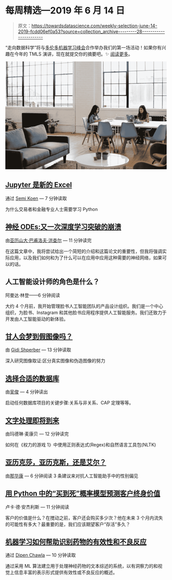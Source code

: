 # 每周精选—2019 年 6 月 14 日

> 原文：<https://towardsdatascience.com/weekly-selection-june-14-2019-fcdd06ef0a53?source=collection_archive---------28----------------------->

“走向数据科学”将与[多伦多机器学习峰会](/toronto-machine-learning-summit-8bae371d4bb1)合作举办我们的第一场活动！如果你有兴趣在今年的 TMLS 演讲，现在就提交你的摘要吧。✨ [阅读更多](http://bit.ly/TDS-event)。

![](img/a85160ca07053af4448be3891d401ba7.png)

## [Jupyter 是新的 Excel](/jupyter-is-the-new-excel-a7a22f2fc13a)

通过 [Semi Koen](https://medium.com/u/aabf98f9b9a?source=post_page-----fcdd06ef0a53--------------------------------) — 7 分钟读取

为什么交易者和金融专业人士需要学习 Python

## [神经 ODEs:又一次深度学习突破的崩溃](/neural-odes-breakdown-of-another-deep-learning-breakthrough-3e78c7213795)

由[亚历山大·巴甫洛夫·洪查尔](https://medium.com/u/1b1fb9c5ea70?source=post_page-----fcdd06ef0a53--------------------------------) — 11 分钟读完

在这篇文章中，我将尝试给出一个简短的介绍和这篇论文的重要性，但我将强调实际应用，以及我们如何和为了什么可以在应用中应用这种需要的神经网络，如果可以的话。

## 人工智能设计师的角色是什么？

阿曼达·林登——6 分钟阅读

大约 4 个月前，我开始管理脸书人工智能团队的产品设计组织。我们是一个中心组织，为脸书、Instagram 和其他脸书应用程序提供人工智能服务。我们还致力于开发由人工智能驱动的新体验。

## [甘人会梦到假图像吗？](/do-gans-dream-of-fake-images-4372b0777a2d)

由 [Gidi Shperber](https://medium.com/u/1dbbeb01604b?source=post_page-----fcdd06ef0a53--------------------------------) — 13 分钟读取

深入研究图像取证:区分真实图像和伪造图像的努力

## [选择合适的数据库](/choosing-the-right-database-c45cd3a28f77)

由[吴俊](https://medium.com/u/330285ecbc54?source=post_page-----fcdd06ef0a53--------------------------------) — 4 分钟读出

启动任何数据库项目的关键步骤:关系与非关系、CAP 定理等等。

## [文字处理即将到来](/text-processing-is-coming-c13a0e2ee15c)

由玛德琳·麦康贝 — 12 分钟读完

如何在《权力的游戏 1》中使用正则表达式(Regex)和自然语言工具包(NLTK)

## [亚历克莎，亚历克斯，还是艾尔？](/alexa-alex-or-al-7a7e28fb4736)

由[那华康](https://medium.com/u/bf13f0b7c0c5?source=post_page-----fcdd06ef0a53--------------------------------) — 6 分钟阅读
3 条建议来对抗人工智能助手中的性别偏见

## [用 Python 中的“买到死”概率模型预测客户终身价值](/predicting-customer-lifetime-value-with-buy-til-you-die-probabilistic-models-in-python-f5cac78758d9)

卢卡·德·安杰利斯 — 11 分钟阅读

客户的价值是什么？在搅动之前，客户还会购买多少次？他在未来 3 个月内流失的可能性有多大？最重要的是，我们应该期望客户“存活”多久？

## [机器学习如何帮助识别药物的有效性和不良反应](/how-machine-learning-can-help-identify-effectiveness-and-adverseness-of-a-drug-e23c7933c233)

通过 [Dipen Chawla](https://medium.com/u/7b7b4e59abbd?source=post_page-----fcdd06ef0a53--------------------------------) — 10 分钟读取

通过采用 ML 算法建立用于处理神经药物的文本综述的系统，以有洞察力的和视觉上信息丰富的表示形式提供有效性或不良反应的概述。